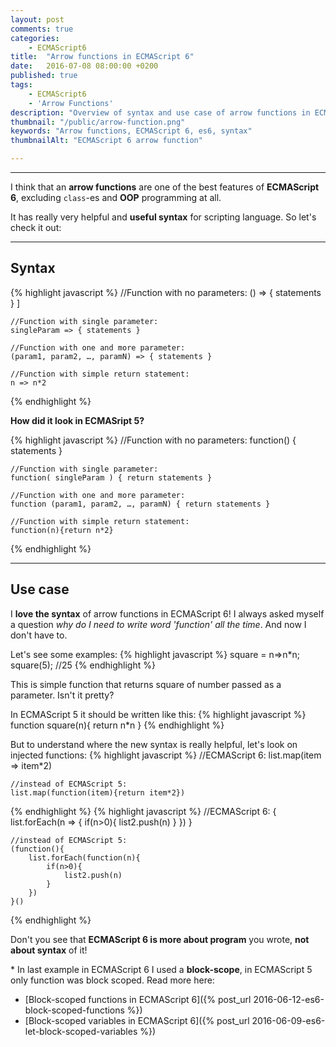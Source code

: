 ```yaml
---
layout: post
comments: true
categories:
    - ECMAScript6
title:  "Arrow functions in ECMAScript 6"
date:   2016-07-08 08:00:00 +0200
published: true
tags: 
    - ECMAScript6
    - 'Arrow Functions'
description: "Overview of syntax and use case of arrow functions in ECMAScript 6"
thumbnail: "/public/arrow-function.png"
keywords: "Arrow functions, ECMAScript 6, es6, syntax"
thumbnailAlt: "ECMAScript 6 arrow function"

---
```


___

I think that an **arrow functions** are one of the best features of **ECMAScript 6**, excluding `class`-es and **OOP** programming at all.

It has really very helpful and **useful syntax** for scripting language. So let's check it out:
<!--more-->

___

## Syntax

{% highlight javascript %}
    //Function with no parameters:
    () => { statements } ]

    //Function with single parameter:
    singleParam => { statements }

    //Function with one and more parameter:
    (param1, param2, …, paramN) => { statements }
    
    //Function with simple return statement:
    n => n*2
{% endhighlight %}

__How did it look in ECMASript 5?__

{% highlight javascript %}
    //Function with no parameters:
    function() { statements }

    //Function with single parameter:
    function( singleParam ) { return statements }

    //Function with one and more parameter:
    function (param1, param2, …, paramN) { return statements }
    
    //Function with simple return statement:
    function(n){return n*2}
{% endhighlight %}
___

## Use case
I __love the syntax__ of arrow functions in ECMAScript 6! I always asked myself a question *why do I need to write word 
'function' all the time*.
And now I don't have to.

Let's see some examples:
{% highlight javascript %}
    square = n=>n*n;
    square(5); //25
{% endhighlight %}
    
This is simple function that returns square of number passed as a parameter. Isn't it pretty?

In ECMAScript 5 it should be written like this:
{% highlight javascript %}
    function square(n){ return n*n }
{% endhighlight %}
    
But to understand where the new syntax is really helpful, let's look on injected functions:
{% highlight javascript %}
    //ECMAScript 6:
    list.map(item => item*2)
    
    //instead of ECMAScript 5:
    list.map(function(item){return item*2}) 
{% endhighlight %}
{% highlight javascript %}
    //ECMAScript 6:
    { 
        list.forEach(n => {
            if(n>0){
                list2.push(n)
            }
        }) 
    }
    
    //instead of ECMAScript 5:
    (function(){
        list.forEach(function(n){
            if(n>0){
                list2.push(n)
            }            
        })
    }()    
{% endhighlight %}

Don't you see that **ECMAScript 6 is more about program** you wrote, **not about syntax** of it!<br/>

\* In last example in ECMAScript 6 I used a **block-scope**, in ECMAScript 5 only function was block scoped. 
Read more here: 

+ [Block-scoped functions in ECMAScript 6]({% post_url 2016-06-12-es6-block-scoped-functions %}) 
+ [Block-scoped variables in ECMAScript 6]({% post_url 2016-06-09-es6-let-block-scoped-variables %})

